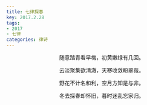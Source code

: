 ```yaml
---
title: 七律探春
key: 2017.2.28
tags: 
- 2017
- 七律
categories: 律诗
---
```


<p align="center">随意踏青看早梅，初黄嫩绿有几回。
</p>
<p align="center">云淡聚集欲清澈，天寒收敛盼翠薇。
</p>
<p align="center">野花不计名和利，空月方知是与非。
</p>
<p align="center">冬去探春却怀旧，暮时迷乱忘家归。
</p>
